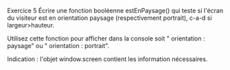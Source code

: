 Exercice 5
Écrire une fonction booléenne estEnPaysage() qui teste si l'écran du visiteur est en orientation paysage (respectivement portrait), c-a-d si largeur>hauteur.

Utilisez cette fonction pour afficher dans la console soit " orientation : paysage" ou " orientation : portrait".

Indication : l'objet window.screen contient les information nécessaires.
